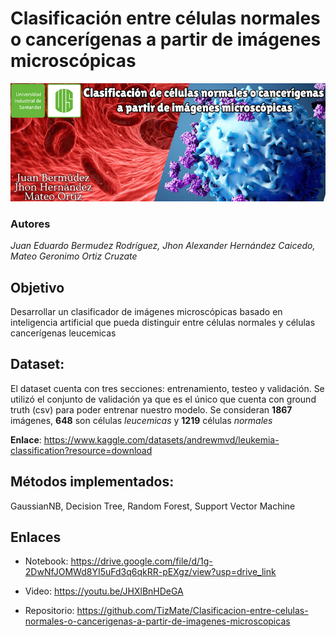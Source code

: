# Clasificación entre células normales o cancerígenas a partir de imágenes microscópicas

![Banner.jpg](https://raw.githubusercontent.com/TizMate/Clasificacion-entre-celulas-normales-o-cancerigenas-a-partir-de-imagenes-microscopicas/main/Banner.jpg)

### Autores
_Juan Eduardo Bermudez Rodríguez, Jhon Alexander Hernández Caicedo, Mateo Geronimo Ortiz Cruzate_

## Objetivo
Desarrollar un clasificador de imágenes microscópicas basado en inteligencia artificial que pueda distinguir entre células normales y células cancerígenas leucemicas 

## Dataset:
El dataset cuenta con tres secciones: entrenamiento, testeo y validación. Se utilizó el conjunto de validación ya que es el único que cuenta con ground truth (csv) para poder entrenar nuestro modelo. Se consideran **1867** imágenes, **648** son células  _leucemicas_ y **1219** células  _normales_ 

**Enlace**: https://www.kaggle.com/datasets/andrewmvd/leukemia-classification?resource=download
## Métodos implementados:
GaussianNB, Decision Tree, Random Forest, Support Vector Machine

## Enlaces
- Notebook: https://drive.google.com/file/d/1g-2DwNfJOMWd8YI5uFd3q6qkRR-pEXgz/view?usp=drive_link

- Video: https://youtu.be/JHXlBnHDeGA

- Repositorio: https://github.com/TizMate/Clasificacion-entre-celulas-normales-o-cancerigenas-a-partir-de-imagenes-microscopicas
